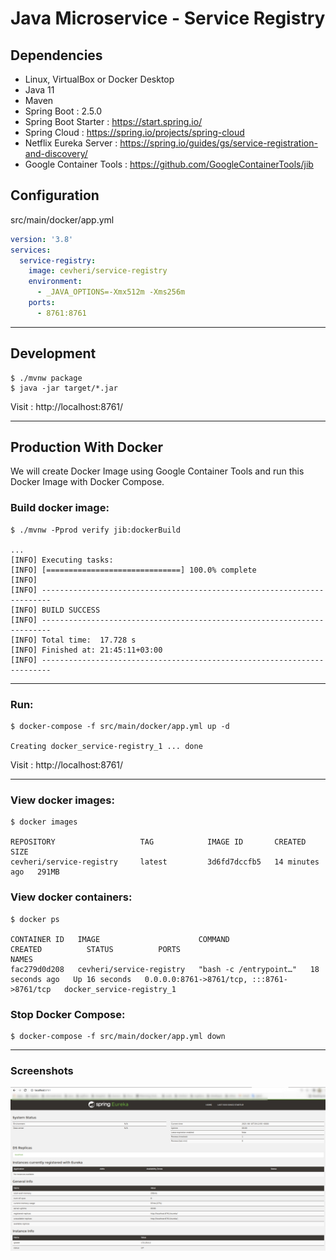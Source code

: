 # Java Microservice - Service Registry


## Dependencies
* Linux, VirtualBox or Docker Desktop
* Java 11
* Maven
* Spring Boot : 2.5.0  
* Spring Boot Starter : https://start.spring.io/
* Spring Cloud : https://spring.io/projects/spring-cloud
* Netflix Eureka Server : https://spring.io/guides/gs/service-registration-and-discovery/
* Google Container Tools : https://github.com/GoogleContainerTools/jib

## Configuration 
src/main/docker/app.yml
```yaml
version: '3.8'
services:
  service-registry:
    image: cevheri/service-registry
    environment:
      - _JAVA_OPTIONS=-Xmx512m -Xms256m
    ports:
      - 8761:8761
```

---
## Development
```shell
$ ./mvnw package
$ java -jar target/*.jar
```
Visit : http://localhost:8761/

---
## Production With Docker
We will create Docker Image using Google Container Tools and run this Docker Image with Docker Compose.

### Build docker image:
```shell
$ ./mvnw -Pprod verify jib:dockerBuild

...
[INFO] Executing tasks:
[INFO] [==============================] 100.0% complete
[INFO] 
[INFO] ------------------------------------------------------------------------
[INFO] BUILD SUCCESS
[INFO] ------------------------------------------------------------------------
[INFO] Total time:  17.728 s
[INFO] Finished at: 21:45:11+03:00
[INFO] ------------------------------------------------------------------------
```

---

### Run:
```shell
$ docker-compose -f src/main/docker/app.yml up -d

Creating docker_service-registry_1 ... done
```
Visit : http://localhost:8761/

---
### View docker images:
```shell
$ docker images

REPOSITORY                   TAG            IMAGE ID       CREATED          SIZE
cevheri/service-registry     latest         3d6fd7dccfb5   14 minutes ago   291MB

```

### View docker containers:
````shell
$ docker ps

CONTAINER ID   IMAGE                      COMMAND                  CREATED          STATUS          PORTS                                       NAMES
fac279d0d208   cevheri/service-registry   "bash -c /entrypoint…"   18 seconds ago   Up 16 seconds   0.0.0.0:8761->8761/tcp, :::8761->8761/tcp   docker_service-registry_1
````

### Stop Docker Compose:
```shell
$ docker-compose -f src/main/docker/app.yml down

```
---
### Screenshots

![](files/pictures/spring-eureka-localhost.png)